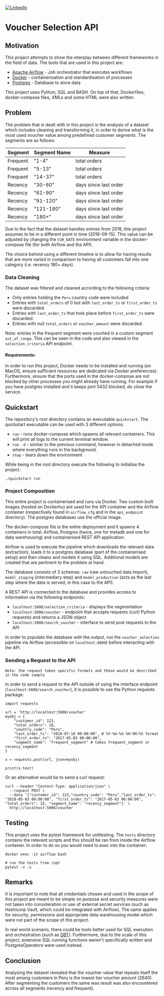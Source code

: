 [![LinkedIn](https://img.shields.io/badge/LinkedIn-0077B5?style=for-the-badge&logo=linkedin&logoColor=white)](https://www.linkedin.com/in/david-ohayon-907b85138/)
# Voucher Selection API
## Motivation
This project attempts to show the interplay between different frameworks in the field of data. The tools that are used in this project are:
* [Apache Airflow](https://airflow.apache.org/) - Job orchestrator that executes workflows
* [Docker](https://www.docker.com/) - containerisation and standardisation of processes
* [Postgres](https://www.postgresql.org/) - Database to store data

This project uses Python, SQL and BASH. On top of that, Dockerfiles, docker-compose files, XMLs and some HTML were also 
written.

## Problem
The problem that is dealt with in this project is the analysis of a dataset which includes cleaning and transforming it,
in order to derive what is the most used voucher value among predefined customer segments.
The segments are as follows:

|   Segment      | Segment Name | Measure |
| ------------ | ------------------------- | ------------------------ |
| Frequent    | "1-4"                | total orders                |
| Frequent    | "5-13"                | total orders               |
| Frequent    | "14-37"              | total orders                |
| Recency     | "30-60"              | days since last order       |
| Recency     | "61-90"              | days since last order       |
| Recency     | "91-120"             | days since last order       |
| Recency     | "121-180"            | days since last order       |
| Recency     | "180+"               | days since last order       |

Due to the fact that the dataset handles entries from 2018, this project assumes to be in a different point in time (2018-09-15).
This value can be adjusted by changing the `CUR_DATE` environment variable in the docker-compose file (for both Airflow and the API).

The choice behind using a different timeline is to allow for having results that are more varied in comparison to having all
customers fall into one category (i.e. recency 180+ days). 

### Data Cleaning
The dataset was filtered and cleaned according to the following criteria:
* Only entries holding the `Peru` country code were included
* Entries with `total_orders` of 0 but with `last_order_ts` or `first_order_ts` were discarded.
* Entries with `last_order_ts` that took place before `first_order_ts` were discarded.
* Entries with null `total_orders` or `voucher_amount` were discarded.

Note: entries in the frequent segment were counted in a custom segment `out_of_range`. This
can be seen in the code and also viewed in the `selection_criteria` API endpoint. 


#### Requirements:
In order to run this project, Docker needs to be installed and running (on MacOS, ensure sufficient resources are
dedicated via Docker preferences). Furthermore,
ensure that the ports used in the docker-compose are not blocked by other processes you might
already have running. For example if you have postgres installed and it keeps port 5432 blocked, do close the service. 

## Quickstart  
The repository's root directory contains an executable `quickstart`.
The quickstart executable can be used with 3 different options:
* `run` - runs docker-compose which spawns all relevant containers. This will print all logs to the current terminal 
window.
* `run -d` - similar to the previous command, however in detached mode where everything runs in the background.
* `stop` - tears down the environment

While being in the root directory execute the following to initialise the project:
```
./quickstart run
```

### Project Composition
This entire project is containerised and runs via Docker. Two custom built images (hosted on Dockerhu) are used
for the API container and the Airflow container (respectively found in `airflow_cfg` and in the `api_endpoint` directory). 
The postgres databases use the official image.

The docker-compose file is the entire deployment and it spawns 4 containers in total: Airflow, Postgres (twice, one for
metadb and one for data warehousing) and containerised REST API application.


Airflow is used to execute the pipeline which downloads the relevant data (extraction),
loads it to a postgres database (part of the containerised setup) and then cleans and models it using SQL.
Additional models are created that are pertinent to the problem at hand.

The database consists of 3 schemas: `raw` (raw untouched data import), `model_staging` (intermediary step) and 
`model_production` (acts as the last step where the data is served, in this case to the API).

A REST API is connected to the database and provides access to information via the following endpoints:
* `localhost:5000/selection_criteria` - displays the segmentation
* `localhost:5000/voucher` - endpoint that accepts requests (curl/ Python requests) and returns a JSON object
* `localhost:5000/search_voucher` - interface to send post requests to the API

In order to populate the database with the output, run the `voucher_selection` pipeline via Airflow (accessible on `localhost:8080`)
before interacting with the API.

### Sending a Request to the API
`Note: the request takes specific formats and these would be described in the code sample`

In order to send a request to the API outside of using the interface endpoint (`localhost:5000/search_voucher`), it is 
possible to use the Python requests package:

```
import requests

url = 'http://localhost:5000/voucher'
myobj = {
    "customer_id": 123, 
    "total_orders": 10, 
    "country_code": "Peru",
    "last_order_ts": "2018-07-18 00:00:00", # %Y-%m-%d %H:%M:%S format
    "first_order_ts": "2017-05-03 00:00:00",
    "segment_name": "frequent_segment" # takes frequent_segment or recency_segment
}

x = requests.post(url, json=myobj)

print(x.text)
```

Or an alternative would be to send a curl request:
```
curl --header "Content-Type: application/json" \
  --request POST \
  --data '{"customer_id": 123,"country_code": "Peru","last_order_ts": "2018-05-03 00:00:00", "first_order_ts": "2017-05-03 00:00:00", "total_orders": 15, "segment_name": "recency_segment"}' \
  http://localhost:5000/voucher
```


 

## Testing
This project uses the pytest framework for unittesting. 
The `tests` directory contains the relevant scripts and this should be ran from inside the Airflow container.
In order to do so you would need to exec into the container:
```
docker exec -it airflow bash

# run the tests from /opt
pytest -v -s
``` 

## Remarks
It is important to note that all credentials chosen and used in the scope of this project are meant
to be simple on purpose and security measures were not taken into consideration or use of external
secret services (such as Hashicorp Vault, which could be integrated with Airflow). The same applies
for security, permissions and appropriate data warehousing model which were not part of the scope of 
this project.

In real world scenario, there could be tools better used for SQL execution and orchestration 
(such as [DBT](https://www.getdbt.com/)). Furthermore, due to the scale of this project, extensive SQL running functions
weren't specifically written and PostgresOperators were used instead.

## Conclusion
Analysing the dataset revealed that the voucher value that repeats itself the most
among customers in Peru is the lowest tier voucher amount (2640). After segmenting the customers
the same was result was also encountered across all segments (recency and frequent).  
